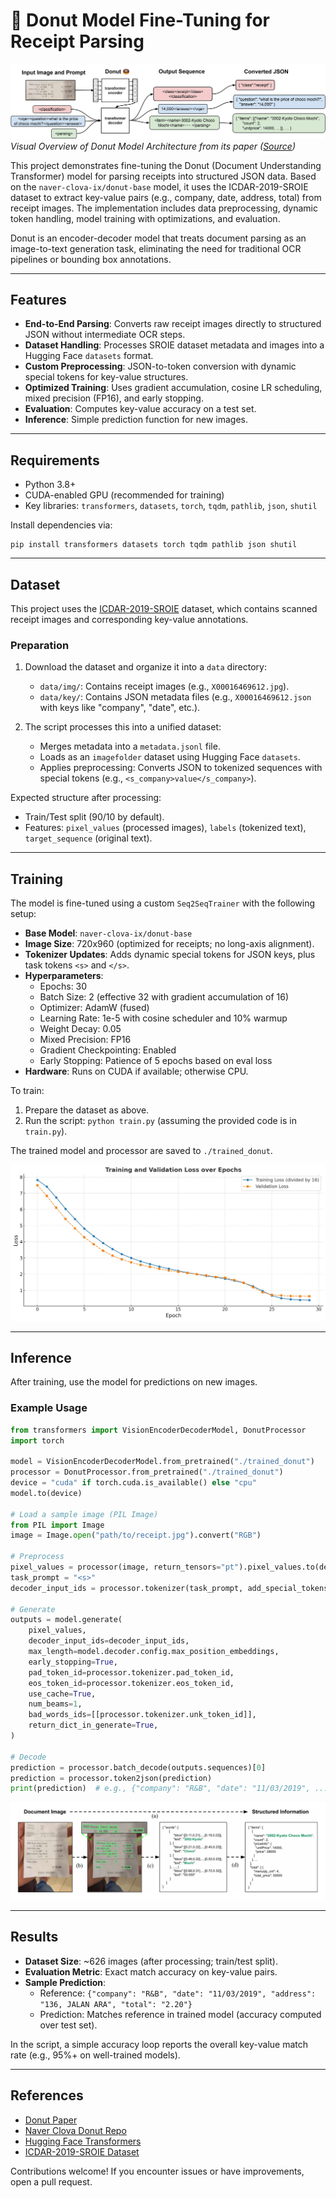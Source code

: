 # 🧾 Donut Model Fine-Tuning for Receipt Parsing

![Donut Model Architecture](images/donut_architecture.jpg)  
*Visual Overview of Donut Model Architecture from its paper ([Source](https://arxiv.org/abs/2111.15664))*

This project demonstrates fine-tuning the Donut (Document Understanding Transformer) model for parsing receipts into structured JSON data. Based on the `naver-clova-ix/donut-base` model, it uses the ICDAR-2019-SROIE dataset to extract key-value pairs (e.g., company, date, address, total) from receipt images. The implementation includes data preprocessing, dynamic token handling, model training with optimizations, and evaluation.

Donut is an encoder-decoder model that treats document parsing as an image-to-text generation task, eliminating the need for traditional OCR pipelines or bounding box annotations.

---

## Features

- **End-to-End Parsing**: Converts raw receipt images directly to structured JSON without intermediate OCR steps.
- **Dataset Handling**: Processes SROIE dataset metadata and images into a Hugging Face `datasets` format.
- **Custom Preprocessing**: JSON-to-token conversion with dynamic special tokens for key-value structures.
- **Optimized Training**: Uses gradient accumulation, cosine LR scheduling, mixed precision (FP16), and early stopping.
- **Evaluation**: Computes key-value accuracy on a test set.
- **Inference**: Simple prediction function for new images.

---

## Requirements

- Python 3.8+
- CUDA-enabled GPU (recommended for training)
- Key libraries: `transformers`, `datasets`, `torch`, `tqdm`, `pathlib`, `json`, `shutil`

Install dependencies via:
```
pip install transformers datasets torch tqdm pathlib json shutil
```

---

## Dataset

This project uses the [ICDAR-2019-SROIE](https://rrc.cvc.uab.es/?ch=13) dataset, which contains scanned receipt images and corresponding key-value annotations.

### Preparation

1. Download the dataset and organize it into a `data` directory:
   - `data/img/`: Contains receipt images (e.g., `X00016469612.jpg`).
   - `data/key/`: Contains JSON metadata files (e.g., `X00016469612.json` with keys like "company", "date", etc.).

2. The script processes this into a unified dataset:
   - Merges metadata into a `metadata.jsonl` file.
   - Loads as an `imagefolder` dataset using Hugging Face `datasets`.
   - Applies preprocessing: Converts JSON to tokenized sequences with special tokens (e.g., `<s_company>value</s_company>`).

Expected structure after processing:
- Train/Test split (90/10 by default).
- Features: `pixel_values` (processed images), `labels` (tokenized text), `target_sequence` (original text).

---

## Training

The model is fine-tuned using a custom `Seq2SeqTrainer` with the following setup:

- **Base Model**: `naver-clova-ix/donut-base`
- **Image Size**: 720x960 (optimized for receipts; no long-axis alignment).
- **Tokenizer Updates**: Adds dynamic special tokens for JSON keys, plus task tokens `<s>` and `</s>`.
- **Hyperparameters**:
  - Epochs: 30
  - Batch Size: 2 (effective 32 with gradient accumulation of 16)
  - Optimizer: AdamW (fused)
  - Learning Rate: 1e-5 with cosine scheduler and 10% warmup
  - Weight Decay: 0.05
  - Mixed Precision: FP16
  - Gradient Checkpointing: Enabled
  - Early Stopping: Patience of 5 epochs based on eval loss
- **Hardware**: Runs on CUDA if available; otherwise CPU.

To train:
1. Prepare the dataset as above.
2. Run the script: `python train.py` (assuming the provided code is in `train.py`).

The trained model and processor are saved to `./trained_donut`.

![Training Metrics Plot](images/plot.png)

---

## Inference

After training, use the model for predictions on new images.

### Example Usage

```python
from transformers import VisionEncoderDecoderModel, DonutProcessor
import torch

model = VisionEncoderDecoderModel.from_pretrained("./trained_donut")
processor = DonutProcessor.from_pretrained("./trained_donut")
device = "cuda" if torch.cuda.is_available() else "cpu"
model.to(device)

# Load a sample image (PIL Image)
from PIL import Image
image = Image.open("path/to/receipt.jpg").convert("RGB")

# Preprocess
pixel_values = processor(image, return_tensors="pt").pixel_values.to(device)
task_prompt = "<s>"
decoder_input_ids = processor.tokenizer(task_prompt, add_special_tokens=False, return_tensors="pt").input_ids.to(device)

# Generate
outputs = model.generate(
    pixel_values,
    decoder_input_ids=decoder_input_ids,
    max_length=model.decoder.config.max_position_embeddings,
    early_stopping=True,
    pad_token_id=processor.tokenizer.pad_token_id,
    eos_token_id=processor.tokenizer.eos_token_id,
    use_cache=True,
    num_beams=1,
    bad_words_ids=[[processor.tokenizer.unk_token_id]],
    return_dict_in_generate=True,
)

# Decode
prediction = processor.batch_decode(outputs.sequences)[0]
prediction = processor.token2json(prediction)
print(prediction)  # e.g., {"company": "R&B", "date": "11/03/2019", ...}
```

![Example Output](images/trial.png)

---

## Results

- **Dataset Size**: ~626 images (after processing; train/test split).
- **Evaluation Metric**: Exact match accuracy on key-value pairs.
- **Sample Prediction**:
  - Reference: `{"company": "R&B", "date": "11/03/2019", "address": "136, JALAN ARA", "total": "2.20"}`
  - Prediction: Matches reference in trained model (accuracy computed over test set).

In the script, a simple accuracy loop reports the overall key-value match rate (e.g., 95%+ on well-trained models).

---

## References

- [Donut Paper](https://arxiv.org/abs/2111.15664)
- [Naver Clova Donut Repo](https://github.com/clovaai/donut)
- [Hugging Face Transformers](https://huggingface.co/docs/transformers)
- [ICDAR-2019-SROIE Dataset](https://rrc.cvc.uab.es/?ch=13)

Contributions welcome! If you encounter issues or have improvements, open a pull request.